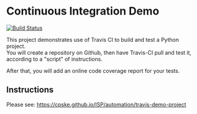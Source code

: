 Continuous Integration Demo
============================

[![Build Status](https://app.travis-ci.com/HelloYeew/demo-pyci.svg?branch=main)](https://app.travis-ci.com/HelloYeew/demo-pyci)

This project demonstrates use of Travis CI to build and test a Python project.  
You will create a repository on Github, then have Travis-CI pull and test it,
according to a "script" of instructions.

After that, you will add an online code coverage report for your tests.

## Instructions

Please see: https://cpske.github.io/ISP/automation/travis-demo-project

